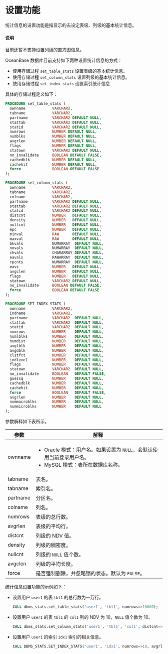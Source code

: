 # 设置功能

统计信息的设置功能是指显示的去设定表级、列级的基本统计信息。
  <main id="notice" type='explain'>
    <h4>说明</h4>
    <p>目前还暂不支持设置列级的直方图信息。</p>
  </main>

OceanBase 数据库目前支持如下两种设置统计信息的方式：

* 使用存储过程 `set_table_stats` 设置表级的基本统计信息。  
* 使用存储过程 `set_column_stats` 设置列级的基本统计信息。
* 使用存储过程 `set_index_stats` 设置索引统计信息

具体的存储过程定义如下：

```sql
PROCEDURE set_table_stats (
  ownname            VARCHAR2,
  tabname            VARCHAR2,
  partname           VARCHAR2 DEFAULT NULL,
  stattab            VARCHAR2 DEFAULT NULL,
  statid             VARCHAR2 DEFAULT NULL,
  numrows            NUMBER DEFAULT NULL,
  numblks            NUMBER DEFAULT NULL,
  avgrlen            NUMBER DEFAULT NULL,
  flags              NUMBER DEFAULT NULL,
  statown            VARCHAR2 DEFAULT NULL,
  no_invalidate      BOOLEAN DEFAULT FALSE,
  cachedblk          NUMBER DEFAULT NULL,
  cachehit           NUMBER DEFAULT NULL,
  force              BOOLEAN DEFAULT FALSE
);

PROCEDURE set_column_stats (
  ownname            VARCHAR2,
  tabname            VARCHAR2,
  colname            VARCHAR2,
  partname           VARCHAR2 DEFAULT NULL,
  stattab            VARCHAR2 DEFAULT NULL,
  statid             VARCHAR2 DEFAULT NULL,
  distcnt            NUMBER   DEFAULT NULL,
  density            NUMBER   DEFAULT NULL,
  nullcnt            NUMBER   DEFAULT NULL,
  epc                NUMBER   DEFAULT NULL,
  minval             RAW      DEFAULT NULL,
  maxval             RAW      DEFAULT NULL,
  bkvals             NUMARRAY  DEFAULT NULL,
  novals             NUMARRAY  DEFAULT NULL,
  chvals             CHARARRAY DEFAULT NULL,
  eavals             RAWARRAY  DEFAULT NULL,
  rpcnts             NUMARRAY  DEFAULT NULL,
  eavs               NUMBER   DEFAULT NULL,
  avgclen            NUMBER   DEFAULT NULL,
  flags              NUMBER   DEFAULT NULL,
  statown            VARCHAR2 DEFAULT NULL,
  no_invalidate      BOOLEAN DEFAULT FALSE,
  force              BOOLEAN DEFAULT FALSE
);

PROCEDURE SET_INDEX_STATS (
  ownname            VARCHAR2,
  indname            VARCHAR2,
  partname           VARCHAR2  DEFAULT NULL,
  stattab            VARCHAR2  DEFAULT NULL,
  statid             VARCHAR2  DEFAULT NULL,
  numrows            NUMBER    DEFAULT NULL,
  numlblks           NUMBER    DEFAULT NULL,
  numdist            NUMBER    DEFAULT NULL,
  avglblk            NUMBER    DEFAULT NULL,
  avgdblk            NUMBER    DEFAULT NULL,
  clstfct            NUMBER    DEFAULT NULL,
  indlevel           NUMBER    DEFAULT NULL,
  flags              NUMBER    DEFAULT NULL,
  statown            VARCHAR2  DEFAULT NULL,
  no_invalidate      BOOLEAN   DEFAULT FALSE,
  guessq             NUMBER    DEFAULT NULL,
  cachedblk          NUMBER    DEFAULT NULL,
  cachehit           NUMBER    DEFAULT NULL,
  force              BOOLEAN   DEFAULT FALSE,
  avgrlen            NUMBER    DEFAULT NULL,
  nummacroblks       NUMBER    DEFAULT NULL,
  nummicroblks       NUMBER    DEFAULT NULL
);
```

参数解释如下表所示。

|    参数    |                解释                 |
|----------|-----------------------------------|
| ownname  | <ul><li>Oracle 模式：用户名。如果设置为 `NULL`，会默认使用当前登录用户名。</li><li>MySQL 模式：表所在数据库名称。 |
| tabname  | 表名。                               |
| tabname  | 索引名。                               |
| partname | 分区名。                              |
| colname  | 列名。                               |
| numrows  | 表级的总行数。                           |
| avgrlen  | 表级的平均行。                           |
| distcnt  | 列级的 NDV 值。                        |
| density  | 列级的稠密度。                           |
| nullcnt  | 列级的 `NULL` 值个数。                   |
| avgclen  | 列级的平均长度。                          |
| force    | 是否强制删除，并忽略锁的状态。默认为 `FALSE`。       |

统计信息设置功能的示例如下：

* 设置用户 `user1` 的表 `tbl1` 的总行数为一万行。

  ```sql
  CALL dbms_stats.set_table_stats('user1', 'tbl1', numrows=>10000);
  ```

* 设置用户 `user1` 的表 `tbl1` 的 `col1` 列的 NDV 为 10，`NULL` 值个数为 10。

  ```sql
  CALL dbms_stats.set_column_stats('user1', 'tbl1', 'col1', distcnt=>10, nullcnt=>10);
  ```

* 设置用户 `user1` 的索引 `idx1` 索引的相关信息。

  ```sql
  CALL DBMS_STATS.SET_INDEX_STATS('user1', 'idx1', numrows=>10, avgrlen=>10);
  ```
